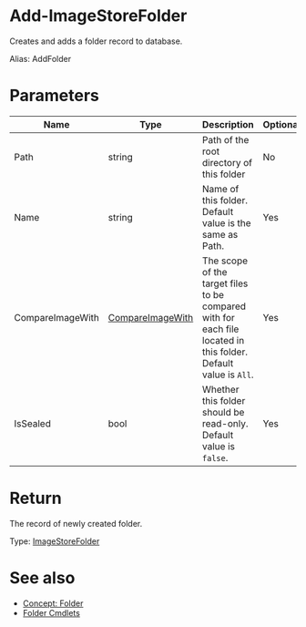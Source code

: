 # Add-ImageStoreFolder
Creates and adds a folder record to database.

Alias: AddFolder

# Parameters
|Name|Type|Description|Optional|
|---|---|---|---|
|Path|string|Path of the root directory of this folder|No|
|Name|string|Name of this folder. Default value is the same as Path.|Yes|
|CompareImageWith|[CompareImageWith](#compare-image-with)|The scope of the target files to be compared with for each file located in this folder. Default value is ```All```.|Yes|
|IsSealed|bool|Whether this folder should be read-only. Default value is ```false```.|Yes|

# Return
The record of newly created folder.

Type: [ImageStoreFolder](../../type/ImageStoreFolder.md)

# See also
  * [Concept: Folder](../../concept/Folder.md)
  * [Folder Cmdlets](../cmdlets.md#folder)